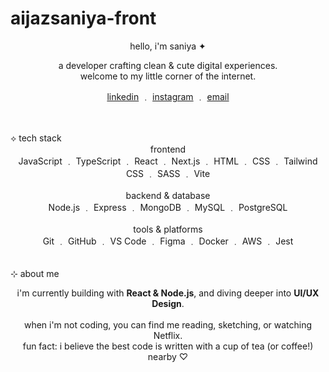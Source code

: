 # aijazsaniya-front
<p align="center">
hello, i'm saniya ✦
</p>
<p align="center">
a developer crafting clean & cute digital experiences.
<br>
welcome to my little corner of the internet.
</p>
<p align="center">
<a href="https://www.linkedin.com/in/saniya-aijaz-358810345">linkedin</a> ﹒
<a href="https://www.instagram.com/theacademizone">instagram</a> ﹒
<a href="mailto:your-email@example.com">email</a>
</p>
<br>
<br>
⟡ tech stack
<div align="center">
frontend
<br>
JavaScript ﹒ TypeScript ﹒ React ﹒ Next.js ﹒ HTML ﹒ CSS ﹒ Tailwind CSS ﹒ SASS ﹒ Vite
<br><br>
backend & database
<br>
Node.js ﹒ Express ﹒ MongoDB ﹒ MySQL ﹒ PostgreSQL
<br><br>
tools & platforms
<br>
Git ﹒ GitHub ﹒ VS Code ﹒ Figma ﹒ Docker ﹒ AWS ﹒ Jest
</div>
<br>
<br>
⊹ about me
<p align="center">
i'm currently building with <b>React & Node.js</b>, and diving deeper into <b>UI/UX Design</b>.
<br><br>
when i'm not coding, you can find me reading, sketching, or watching Netflix.
<br>
fun fact: i believe the best code is written with a cup of tea (or coffee!) nearby ♡
</p>

